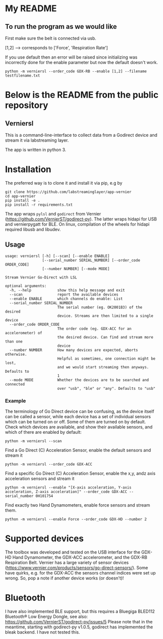 # My README

## To run the program as we would like
First make sure the belt is connected via usb. 

[1,2] --> corresponds to ['Force', 'Respiration Rate']

If you use default then an error will be raised since initializing was incorrectly done for the enable parameter but now the default doesn't work. 

`python -m verniersl --order_code GDX-RB --enable [1,2] --filename testfilename.txt`




# Below is the README from the public repository
## Verniersl

This is a command-line-interface to collect data from a Godirect device and stream it via labstreaming layer. 

The app is written in python 3.

# Installation


The preferred way is to clone it and install it via pip, e.g by 
```
git clone https://github.com/labstreaminglayer/app-vernier
cd app-vernier
pip install -e .
pip install -r requirements.txt
```
The app wraps ```pylsl``` and ```godirect``` from Vernier (https://github.com/VernierST/godirect-py). The latter wraps hidapi for USB and vernierpygatt for BLE. On linux, compilation of the wheels for hidapi required libusb and libudev.

## Usage

```
usage: verniersl [-h] [--scan] [--enable ENABLE]
                 [--serial_number SERIAL_NUMBER] [--order_code ORDER_CODE]
                 [--number NUMBER] [--mode MODE]

Stream Vernier Go-Direct with LSL

optional arguments:
  -h, --help            show this help message and exit
  --scan                report the available devices
  --enable ENABLE       which channels do enable: List
  --serial_number SERIAL_NUMBER
                        The serial number (eg. OK2001B3) of the desired
                        device. Streams are then limited to a single device
  --order_code ORDER_CODE
                        The order code (eg. GDX-ACC for an accelerometer) of
                        the desired device. Can find and stream more than one
                        device
  --number NUMBER       How many devices are expected, aborts otherwise.
                        Helpful as sometimes, one connection might be lost,
                        and we would start streaming then anyways. Defaults to
                        1
  --mode MODE           Whether the devices are to be searched and connected
                        over "usb", "ble" or "any". Defaults to "usb"
```

### Example

The terminology of Go Direct device can be confusing, as the device itself can be called a sensor, while each device has a set of individual sensors which can be turned on or off. Some of them are turned on by default. Check which devices are available, and show their available sensors, and which of there are enabled by default:

```
python -m verniersl --scan
```

Find a Go Direct (C) Acceleration Sensor, enable the default sensors and stream it

```
python -m verniersl --order_code GDX-ACC
```

Find a specific Go Direct (C) Acceleration Sensor, enable the x,y, andz axis acceleration sensors and stream it

```
python -m verniersl --enable "[X-axis acceleration, Y-axis acceleration, Z-axis acceleration]" --order_code GDX-ACC --serial_number 0H101754
```

Find exactly two Hand Dynamometers, enable force sensors and stream them.

```
python -m verniersl --enable Force --order_code GDX-HD --number 2
```

# Supported devices

The toolbox was developed and tested on the USB interface for the GDX-HD Hand Dynamometer, the GDX-ACC accelerometer, and the GDX-RB Respiration Belt. Vernier has a large variety of sensor devices (https://www.vernier.com/products/sensors/go-direct-sensors/). Some have quirks, e.g. for the GDX-ACC the sensors channel indices were set up wrong. So, pop a note if another device works (or doesn't)!

# Bluetooth
I have also implemented BLE support, but this requires a Bluegiga BLED112 Bluetooth® Low Energy Dongle, see also: https://github.com/VernierST/godirect-py/issues/5 Please note that in the meantime, starting with godirect-py v1.0.5, godirect has implememted the bleak backend. I have not tested this.

